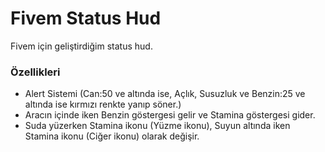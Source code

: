 # Fivem Status Hud
Fivem için geliştirdiğim status hud.

### Özellikleri
* Alert Sistemi (Can:50 ve altında ise, Açlık, Susuzluk ve Benzin:25 ve altında ise kırmızı renkte yanıp söner.)
* Aracın içinde iken Benzin göstergesi gelir ve Stamina göstergesi gider.
* Suda yüzerken Stamina ikonu (Yüzme ikonu), Suyun altında iken Stamina ikonu (Ciğer ikonu) olarak değişir. 
